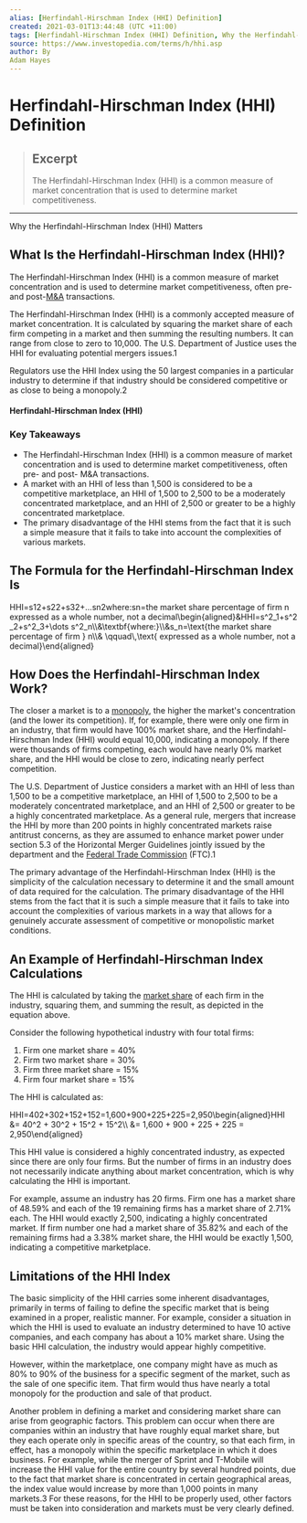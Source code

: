 ```yaml
---
alias: [Herfindahl-Hirschman Index (HHI) Definition]
created: 2021-03-01T13:44:48 (UTC +11:00)
tags: [Herfindahl-Hirschman Index (HHI) Definition, Why the Herfindahl-Hirschman Index (HHI) Matters]
source: https://www.investopedia.com/terms/h/hhi.asp
author: By
Adam Hayes
---
```


# Herfindahl-Hirschman Index (HHI) Definition

> ## Excerpt
> The Herfindahl-Hirschman Index (HHI) is a common measure of market concentration that is used to determine market competitiveness.

---

Why the Herfindahl-Hirschman Index (HHI) Matters
## What Is the Herfindahl-Hirschman Index (HHI)?

The Herfindahl-Hirschman Index (HHI) is a common measure of market concentration and is used to determine market competitiveness, often pre- and post-[M&A](https://www.investopedia.com/terms/m/mergersandacquisitions.asp) transactions.

The Herfindahl-Hirschman Index (HHI) is a commonly accepted measure of market concentration. It is calculated by squaring the market share of each firm competing in a market and then summing the resulting numbers. It can range from close to zero to 10,000. The U.S. Department of Justice uses the HHI for evaluating potential mergers issues.1

Regulators use the HHI Index using the 50 largest companies in a particular industry to determine if that industry should be considered competitive or as close to being a monopoly.2

#### Herfindahl-Hirschman Index (HHI)

### Key Takeaways

-   The Herfindahl-Hirschman Index (HHI) is a common measure of market concentration and is used to determine market competitiveness, often pre- and post- M&A transactions.
-   A market with an HHI of less than 1,500 is considered to be a competitive marketplace, an HHI of 1,500 to 2,500 to be a moderately concentrated marketplace, and an HHI of 2,500 or greater to be a highly concentrated marketplace.
-   The primary disadvantage of the HHI stems from the fact that it is such a simple measure that it fails to take into account the complexities of various markets.

## The Formula for the Herfindahl-Hirschman Index Is

HHI\=s12+s22+s32+…sn2where:sn\=the market share percentage of firm n expressed as a whole number, not a decimal\\begin{aligned}&HHI=s^2\_1+s^2\_2+s^2\_3+\\dots s^2\_n\\\\&\\textbf{where:}\\\\&s\_n=\\text{the market share percentage of firm } n\\\\& \\qquad\\,\\text{ expressed as a whole number, not a decimal}\\end{aligned}

## How Does the Herfindahl-Hirschman Index Work?

The closer a market is to a [monopoly](https://www.investopedia.com/terms/m/monopoly.asp), the higher the market's concentration (and the lower its competition). If, for example, there were only one firm in an industry, that firm would have 100% market share, and the Herfindahl-Hirschman Index (HHI) would equal 10,000, indicating a monopoly. If there were thousands of firms competing, each would have nearly 0% market share, and the HHI would be close to zero, indicating nearly perfect competition.

The U.S. Department of Justice considers a market with an HHI of less than 1,500 to be a competitive marketplace, an HHI of 1,500 to 2,500 to be a moderately concentrated marketplace, and an HHI of 2,500 or greater to be a highly concentrated marketplace. As a general rule, mergers that increase the HHI by more than 200 points in highly concentrated markets raise antitrust concerns, as they are assumed to enhance market power under section 5.3 of the Horizontal Merger Guidelines jointly issued by the department and the [Federal Trade Commission](https://www.investopedia.com/terms/f/ftc.asp) (FTC).1

The primary advantage of the Herfindahl-Hirschman Index (HHI) is the simplicity of the calculation necessary to determine it and the small amount of data required for the calculation. The primary disadvantage of the HHI stems from the fact that it is such a simple measure that it fails to take into account the complexities of various markets in a way that allows for a genuinely accurate assessment of competitive or monopolistic market conditions.

## An Example of Herfindahl-Hirschman Index Calculations

The HHI is calculated by taking the [market share](https://www.investopedia.com/terms/m/marketshare.asp) of each firm in the industry, squaring them, and summing the result, as depicted in the equation above.

Consider the following hypothetical industry with four total firms:

1.  Firm one market share = 40%
2.  Firm two market share = 30%
3.  Firm three market share = 15%
4.  Firm four market share = 15%

The HHI is calculated as:

HHI\=402+302+152+152\=1,600+900+225+225\=2,950\\begin{aligned}HHI &= 40^2 + 30^2 + 15^2 + 15^2\\\\ &= 1,600 + 900 + 225 + 225 = 2,950\\end{aligned}

This HHI value is considered a highly concentrated industry, as expected since there are only four firms. But the number of firms in an industry does not necessarily indicate anything about market concentration, which is why calculating the HHI is important.

For example, assume an industry has 20 firms. Firm one has a market share of 48.59% and each of the 19 remaining firms has a market share of 2.71% each. The HHI would exactly 2,500, indicating a highly concentrated market. If firm number one had a market share of 35.82% and each of the remaining firms had a 3.38% market share, the HHI would be exactly 1,500, indicating a competitive marketplace.

## Limitations of the HHI Index

The basic simplicity of the HHI carries some inherent disadvantages, primarily in terms of failing to define the specific market that is being examined in a proper, realistic manner. For example, consider a situation in which the HHI is used to evaluate an industry determined to have 10 active companies, and each company has about a 10% market share. Using the basic HHI calculation, the industry would appear highly competitive.

However, within the marketplace, one company might have as much as 80% to 90% of the business for a specific segment of the market, such as the sale of one specific item. That firm would thus have nearly a total monopoly for the production and sale of that product.

Another problem in defining a market and considering market share can arise from geographic factors. This problem can occur when there are companies within an industry that have roughly equal market share, but they each operate only in specific areas of the country, so that each firm, in effect, has a monopoly within the specific marketplace in which it does business. For example, while the merger of Sprint and T-Mobile will increase the HHI value for the entire country by several hundred points, due to the fact that market share is concentrated in certain geographical areas, the index value would increase by more than 1,000 points in many markets.3 For these reasons, for the HHI to be properly used, other factors must be taken into consideration and markets must be very clearly defined.
